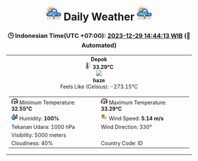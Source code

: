 # <h1 align=center><img height=40 src=images/cloud.png> Daily Weather <img height=40 src=images/cloud.png></h1>
<h3 align=center>🕒 Indonesian Time(UTC +07:00): <u>2023-12-29 14:44:13 WIB</u> (🤖Automated)</h3>

<table align=center>
<tr>
<td align=center><b>Depok</b><br><img src=images/thermometer.png height=18> <b>33.29°C</b><br><img src='https://openweathermap.org/img/w/50d.png' height='40'><br><b>haze</b><br>Feels Like (Celsius): -273.15°C</td>
</tr>
<td>
<table>
<tr>
<td><img src=images/fast.png height=18> Minimum Temperature: <b>32.55°C</b></td>
<td><img src=images/fast.png height=18> Maximum Temperature: <b>33.29°C</b></td>
</tr>
<tr>
<td><img src=images/humidity.png height=18> Humidity: <b>100%</b></td>
<td><img src=images/air-flow.png height=18> Wind Speed: <b>5.14 m/s</b></td>
</tr>
<tr>
<td>Tekanan Udara: 1000 hPa</td>
<td>Wind Direction: 330°</td>
</tr>
<tr>
<td>Visibility: 5000 meters</td>
</tr>
<tr>
<td>Cloudiness: 40%</td>
<td>Country Code: ID
</tr>
</table>
</table>
